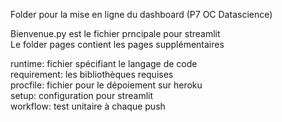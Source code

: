 Folder pour la mise en ligne du dashboard (P7 OC Datascience)  
  
Bienvenue.py est le fichier prncipale pour streamlit  
Le folder pages contient les pages supplémentaires  
  
runtime: fichier spécifiant le langage de code  
requirement: les bibliothèques requises  
procfile: fichier pour le dépoiement sur heroku  
setup: configuration pour streamlit  
workflow: test unitaire à chaque push   
